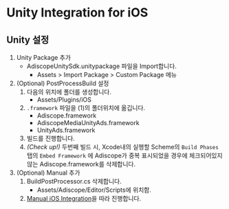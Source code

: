 # Unity Integration for iOS
## Unity 설정
1. Unity Package 추가
	- AdiscopeUnitySdk.unitypackage 파일을 Import합니다. 
		- Assets > Import Package > Custom Package 메뉴
2. (Optional) PostProcessBuild 설정
	1. 다음의 위치에 폴더를 생성합니다. 
		- Assets/Plugins/iOS
	2. `.framework` 파일을 (1)의 폴더위치에 옮깁니다.
		- Adiscope.framework
		- AdiscopeMediaUnityAds.framework
		- UnityAds.framework
	3. 빌드를 진행합니다.
	4. _(Check up!)_ 두번째 빌드 시, Xcode내의 실행할 Scheme의 `Build Phases` 탭의 `Embed Framework` 에 Adiscope가 중복 표시되었을 경우에 체크되어있지 않는 Adiscope.framework를 삭제합니다.
3. (Optional) Manual 추가
	1. BuildPostProcessor.cs 삭제합니다.
		- Assets/Adiscope/Editor/Scripts에 위치함.
	2. [Manual iOS Integration](https://github.com/adiscope/Adiscope-iOS-Sample/blob/main/Installation_manual.md)을 따라 진행합니다.
